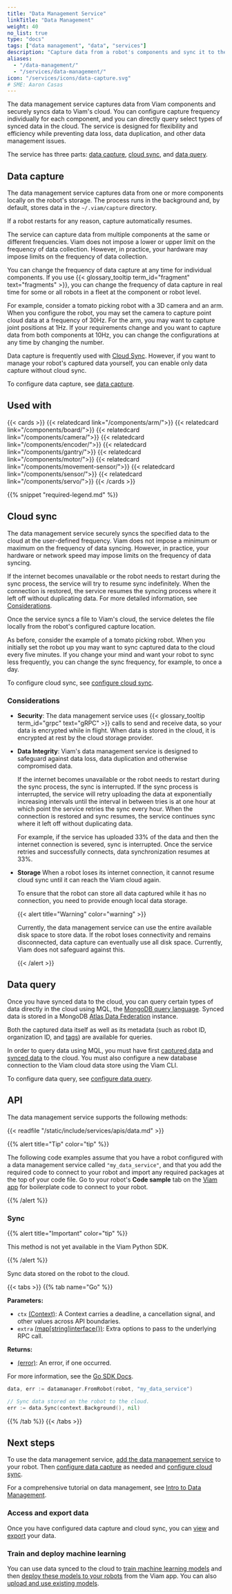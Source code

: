 ```yaml
---
title: "Data Management Service"
linkTitle: "Data Management"
weight: 40
no_list: true
type: "docs"
tags: ["data management", "data", "services"]
description: "Capture data from a robot's components and sync it to the cloud."
aliases:
  - "/data-management/"
  - "/services/data-management/"
icon: "/services/icons/data-capture.svg"
# SME: Aaron Casas
---
```


The data management service captures data from Viam components and securely syncs data to Viam's cloud.
You can configure capture frequency individually for each component, and you can directly query select types of synced data in the cloud.
The service is designed for flexibility and efficiency while preventing data loss, data duplication, and other data management issues.

The service has three parts: [data capture](#data-capture), [cloud sync](#cloud-sync), and [data query](#data-query).

## Data capture

The data management service captures data from one or more components locally on the robot's storage.
The process runs in the background and, by default, stores data in the `~/.viam/capture` directory.

If a robot restarts for any reason, capture automatically resumes.

The service can capture data from multiple components at the same or different frequencies.
Viam does not impose a lower or upper limit on the frequency of data collection.
However, in practice, your hardware may impose limits on the frequency of data collection.

You can change the frequency of data capture at any time for individual components.
If you use {{< glossary_tooltip term_id="fragment" text="fragments" >}}, you can change the frequency of data capture in real time for some or all robots in a fleet at the component or robot level.

For example, consider a tomato picking robot with a 3D camera and an arm.
When you configure the robot, you may set the camera to capture point cloud data at a frequency of 30Hz.
For the arm, you may want to capture joint positions at 1Hz.
If your requirements change and you want to capture data from both components at 10Hz, you can change the configurations at any time by changing the number.

Data capture is frequently used with [Cloud Sync](#cloud-sync).
However, if you want to manage your robot's captured data yourself, you can enable only data capture without cloud sync.

To configure data capture, see [data capture](/services/data/configure-data-capture/).

## Used with

{{< cards >}}
{{< relatedcard link="/components/arm/">}}
{{< relatedcard link="/components/board/">}}
{{< relatedcard link="/components/camera/">}}
{{< relatedcard link="/components/encoder/">}}
{{< relatedcard link="/components/gantry/">}}
{{< relatedcard link="/components/motor/">}}
{{< relatedcard link="/components/movement-sensor/">}}
{{< relatedcard link="/components/sensor/">}}
{{< relatedcard link="/components/servo/">}}
{{< /cards >}}

{{% snippet "required-legend.md" %}}

## Cloud sync

The data management service securely syncs the specified data to the cloud at the user-defined frequency.
Viam does not impose a minimum or maximum on the frequency of data syncing.
However, in practice, your hardware or network speed may impose limits on the frequency of data syncing.

If the internet becomes unavailable or the robot needs to restart during the sync process, the service will try to resume sync indefinitely.
When the connection is restored, the service resumes the syncing process where it left off without duplicating data.
For more detailed information, see [Considerations](#considerations).

Once the service syncs a file to Viam's cloud, the service deletes the file locally from the robot's configured capture location.

As before, consider the example of a tomato picking robot.
When you initially set the robot up you may want to sync captured data to the cloud every five minutes.
If you change your mind and want your robot to sync less frequently, you can change the sync frequency, for example, to once a day.

To configure cloud sync, see [configure cloud sync](/services/data/configure-cloud-sync/).

### Considerations

- **Security**: The data management service uses {{< glossary_tooltip term_id="grpc" text="gRPC" >}} calls to send and receive data, so your data is encrypted while in flight.
  When data is stored in the cloud, it is encrypted at rest by the cloud storage provider.

- **Data Integrity**: Viam's data management service is designed to safeguard against data loss, data duplication and otherwise compromised data.

  If the internet becomes unavailable or the robot needs to restart during the sync process, the sync is interrupted.
  If the sync process is interrupted, the service will retry uploading the data at exponentially increasing intervals until the interval in between tries is at one hour at which point the service retries the sync every hour.
  When the connection is restored and sync resumes, the service continues sync where it left off without duplicating data.

  For example, if the service has uploaded 33% of the data and then the internet connection is severed, sync is interrupted.
  Once the service retries and successfully connects, data synchronization resumes at 33%.

- **Storage** When a robot loses its internet connection, it cannot resume cloud sync until it can reach the Viam cloud again.

  To ensure that the robot can store all data captured while it has no connection, you need to provide enough local data storage.

  {{< alert title="Warning" color="warning" >}}

  Currently, the data management service can use the entire available disk space to store data.
  If the robot loses connectivity and remains disconnected, data capture can eventually use all disk space.
  Currently, Viam does not safeguard against this.

  {{< /alert >}}


## Data query

Once you have synced data to the cloud, you can query certain types of data directly in the cloud using MQL, the [MongoDB query language](https://www.mongodb.com/docs/manual/tutorial/query-documents/).
Synced data is stored in a MongoDB [Atlas Data Federation](https://www.mongodb.com/docs/atlas/data-federation/overview/) instance.

Both the captured data itself as well as its metadata (such as robot ID, organization ID, and [tags](docs/manage/data/label/#image-tags)) are available for queries.

In order to query data using MQL, you must have first [captured data](/services/data/configure-data-capture/) and [synced data](/services/data/configure-cloud-sync/) to the cloud.
You must also configure a new database connection to the Viam cloud data store using the Viam CLI.

To configure data query, see [configure data query](/services/data/configure-data-query/).

## API

The data management service supports the following methods:

{{< readfile "/static/include/services/apis/data.md" >}}

{{% alert title="Tip" color="tip" %}}

The following code examples assume that you have a robot configured with a data management service called `"my_data_service"`, and that you add the required code to connect to your robot and import any required packages at the top of your code file.
Go to your robot's **Code sample** tab on the [Viam app](https://app.viam.com) for boilerplate code to connect to your robot.

{{% /alert %}}

### Sync

{{% alert title="Important" color="tip" %}}

This method is not yet available in the Viam Python SDK.

{{% /alert %}}

Sync data stored on the robot to the cloud.

{{< tabs >}}
{{% tab name="Go" %}}

**Parameters:**

- `ctx` [(Context)](https://pkg.go.dev/context): A Context carries a deadline, a cancellation signal, and other values across API boundaries.
- `extra` [(map\[string\]interface{})](https://go.dev/blog/maps): Extra options to pass to the underlying RPC call.

**Returns:**

- [(error)](https://pkg.go.dev/builtin#error): An error, if one occurred.

For more information, see the [Go SDK Docs](https://pkg.go.dev/go.viam.com/rdk/services/datamanager).

```go {class="line-numbers linkable-line-numbers"}
data, err := datamanager.FromRobot(robot, "my_data_service")

// Sync data stored on the robot to the cloud.
err := data.Sync(context.Background(), nil)
```

{{% /tab %}}
{{< /tabs >}}

## Next steps

To use the data management service, [add the data management service](configure-data-capture/#add-the-data-management-service) to your robot.
Then [configure data capture](configure-data-capture/) as needed and [configure cloud sync](configure-cloud-sync/).

For a comprehensive tutorial on data management, see [Intro to Data Management](../../tutorials/services/data-management-tutorial/).

### Access and export data

Once you have configured data capture and cloud sync, you can [view](../../manage/data/view/) and [export](../../manage/data/export/) your data.

### Train and deploy machine learning

You can use data synced to the cloud to [train machine learning models](../../manage/ml/train-model/) and then [deploy these models to your robots](../../services/ml/) from the Viam app.
You can also [upload and use existing models](../../manage/ml/upload-model/).
